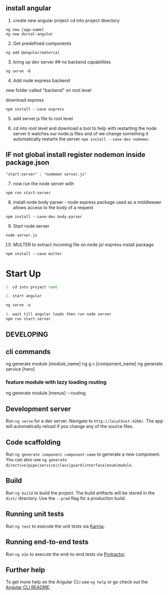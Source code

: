 ## install angular

1. create new angular project
   cd into project directory

```
ng new [app-name]
ng new dorsal-angular
```

2.  Get predefined components

```
ng add @angular/material
```

3. bring up dev server ## no backend capabilities

```
ng serve -0
```

4.  Add node express backend

new folder called "backend" on root level

download express

```
npm install --save express
```

5. add server.js file to root level

6) cd into root level and download a tool to help with restarting the node server
   it watches our node.js files and of we change something it automatically restarts the server
   `npm install --save-dev nodemon`

## IF not global install register nodemon inside package.json

```
"start:server" : "nodemon server.js"
```

7. now run the node server with

```
npm run start:server
```

8. install node body parser - node express package used as a middlewaer allows access to the body of a request

```
npm install --save-dev body-parser
```

9. Start node server

```
node server.js
```

10. MULTER to extract incoming file on node js/ express install package

```
npm install --save multer
```

# Start Up

```javascript
1. cd into project root

2. start angular

ng serve -o

3. wait till angular loads then run node server
npm run start:server

```

## DEVELOPING

## cli commands

ng generate module [module_name]
ng g c [component_name]
ng generate service [hero]

### feature module with lazy loading routing

ng generate module [menus] --routing

## Development server

Run `ng serve` for a dev server. Navigate to `http://localhost:4200/`. The app will automatically reload if you change any of the source files.

## Code scaffolding

Run `ng generate component component-name` to generate a new component. You can also use `ng generate directive|pipe|service|class|guard|interface|enum|module`.

## Build

Run `ng build` to build the project. The build artifacts will be stored in the `dist/` directory. Use the `--prod` flag for a production build.

## Running unit tests

Run `ng test` to execute the unit tests via [Karma](https://karma-runner.github.io).

## Running end-to-end tests

Run `ng e2e` to execute the end-to-end tests via [Protractor](http://www.protractortest.org/).

## Further help

To get more help on the Angular CLI use `ng help` or go check out the [Angular CLI README](https://github.com/angular/angular-cli/blob/master/README.md).
